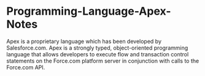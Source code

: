 # Programming-Language-Apex-Notes
Apex is a proprietary language which has been developed by Salesforce.com. Apex is a strongly typed, object-oriented programming language that allows developers to execute flow and transaction control statements on the Force.com platform server in conjunction with calls to the Force.com API.

